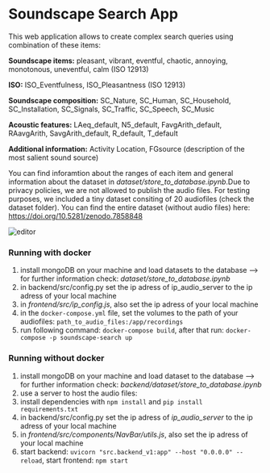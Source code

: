 # Soundscape Search App

This web application allows to create complex search queries using combination of these items:

__Soundscape items:__ pleasant, vibrant, eventful, chaotic, annoying,	monotonous,	uneventful,	calm (ISO 12913)

__ISO:__ ISO_Eventfulness, ISO_Pleasantness (ISO 12913)

__Soundscape composition:__ SC_Nature, SC_Human, SC_Household, SC_Installation, SC_Signals, SC_Traffic, SC_Speech, SC_Music

__Acoustic features:__ LAeq_default, N5_default, FavgArith_default, RAavgArith, SavgArith_default, R_default, T_default

__Additional information:__ Activity Location, FGsource (description of the most salient sound source)

You can find inforamtion about the ranges of each item and general information about the dataset in *dataset/store_to_database.ipynb*.Due to privacy policies, we are not allowed to publish the audio files. For testing purposes, we included a tiny dataset consiting of 20 audiofiles (check the dataset folder). You can find the entire dataset (without audio files) here: https://doi.org/10.5281/zenodo.7858848

![editor](https://github.com/Maerdm/soundscape-search/assets/43093891/3fd31bf0-60da-4ecf-9253-940c775391ef)

### Running with docker

1. install mongoDB on your machine and load datasets to the database
    --> for further information check: *dataset/store_to_database.ipynb*
2. in backend/src/config.py set the ip adress of ip_audio_server to the ip adress of your local machine
3. in *frontend/src/ip_config.js*, also set the ip adress of your local machine
5. in the `docker-compose.yml` file, set the volumes to the path of your audiofiles: `path_to_audio_files:/app/recordings`
4. run following command: `docker-compose build`, after that run: `docker-compose -p soundscape-search up`

### Running without docker
1. install mongoDB on your machine and load dataset to the database
    --> for further information check: *backend/dataset/store_to_database.ipynb*
2. use a server to host the audio files:
3. install dependencies with `npm install` and `pip install requirements.txt`
4. in backend/src/config.py set the ip adress of *ip_audio_server* to the ip adress of your local machine
5. in *frontend/src/components/NavBar/utils.js*, also set the ip adress of your local machine
6. start backend: `uvicorn "src.backend_v1:app" --host "0.0.0.0" --reload`, start frontend: `npm start`
